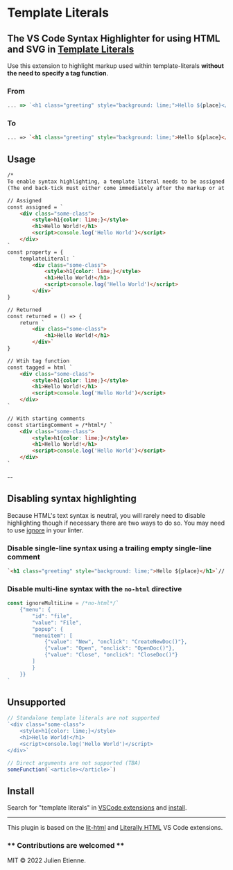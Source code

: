 # Template Literals
## The VS Code Syntax Highlighter for using HTML and SVG in [Template Literals](https://developer.mozilla.org/en-US/docs/Web/JavaScript/Reference/Template_literals)

Use this extension to highlight markup used within template-literals **without the need to specify a tag function**.

### From 
```js
... => `<h1 class="greeting" style="background: lime;">Hello ${place}</h1>` 
```
### To
```html
... => `<h1 class="greeting" style="background: lime;">Hello ${place}</h1>`
```
## Usage
```html
/* 
To enable syntax highlighting, a template literal needs to be assigned or returned. 
(The end back-tick must either come immediately after the markup or at the start of a new line) */

// Assigned
const assigned = `
    <div class="some-class">
        <style>h1{color: lime;}</style>
        <h1>Hello World!</h1>
        <script>console.log('Hello World')</script>
    </div>
`
const property = {
    templateLiteral: `
        <div class="some-class">
            <style>h1{color: lime;}</style>
            <h1>Hello World!</h1>
            <script>console.log('Hello World')</script>
        </div>`
}

// Returned 
const returned = () => {
    return `
        <div class="some-class">
            <h1>Hello World!</h1>
        </div>`
}

// Wtih tag function 
const tagged = html `
    <div class="some-class">
        <style>h1{color: lime;}</style>
        <h1>Hello World!</h1>
        <script>console.log('Hello World')</script>
    </div>
`

// With starting comments
const startingComment = /*html*/ `
    <div class="some-class">
        <style>h1{color: lime;}</style>
        <h1>Hello World!</h1>
        <script>console.log('Hello World')</script>
    </div>
`
```

--
## Disabling syntax highlighting
Because HTML's text syntax is neutral, you will rarely need to disable highlighting though if necessary there are two ways to do so. You may need to use [ignore](https://code.visualstudio.com/learn/get-started/extensions) in your linter.

### Disable single-line syntax using a trailing empty single-line comment
```html
`<h1 class="greeting" style="background: lime;">Hello ${place}</h1>`//
```
### Disable multi-line syntax with the `no-html` directive
```js
const ignoreMultiLine = /*no-html*/`    
    {"menu": {
        "id": "file",
        "value": "File",
        "popup": {
        "menuitem": [
            {"value": "New", "onclick": "CreateNewDoc()"},
            {"value": "Open", "onclick": "OpenDoc()"},
            {"value": "Close", "onclick": "CloseDoc()"}
        ]
        }
    }}
`
```
## Unsupported
```js
// Standalone template literals are not supported 
`<div class="some-class">
    <style>h1{color: lime;}</style>
    <h1>Hello World!</h1>
    <script>console.log('Hello World')</script>
</div>`

// Direct arguments are not supported (TBA)
someFunction(`<article></article>`)
```

## Install
Search for "template literals" in [VSCode extensions](https://marketplace.visualstudio.com/) and [install](https://code.visualstudio.com/learn/get-started/extensions).

---
This plugin is based on the [lit-html](https://github.com/mjbvz/vscode-lit-html) and [Literally HTML](https://github.com/WebReflection/vscode-literally-html) VS Code extensions.

### ** Contributions are welcomed **

MIT © 2022 Julien Etienne.